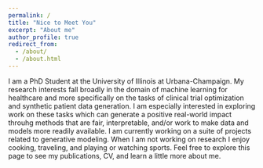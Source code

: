 ```yaml
---
permalink: /
title: "Nice to Meet You"
excerpt: "About me"
author_profile: true
redirect_from: 
  - /about/
  - /about.html
---
```


I am a PhD Student at the University of Illinois at Urbana-Champaign. My research interests fall broadly in the domain of machine learning for healthcare and more specifically on the tasks of clinical trial optimization and synthetic patient data generation. I am especially interested in exploring work on these tasks which can generate a positive real-world impact throuhg methods that are fair, interpretable, and/or work to make data and models more readily available. I am currently working on a suite of projects related to generative modeling. When I am not working on research I enjoy cooking, traveling, and playing or watching sports. Feel free to explore this page to see my publications, CV, and learn a little more about me.